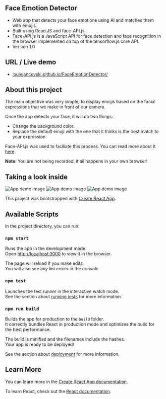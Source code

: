
## Face Emotion Detector
- Web app that detects your face emotions using AI and matches them with emojis.
- Built using ReactJS and face-API.js
- Face-API.js is a JavaScript API for face detection and face recognition in the browser implemented on top of the tensorflow.js core API.
- Version 1.0

## URL / Live demo
- [louiejancevski.github.io/FaceEmotionDetector/](https://louiejancevski.github.io/FaceEmotionDetector/)

## About this project
The main objective was very simple, to display emojis based on the facial expressions that we make in front of our camera.

Once the app detects your face, it will do two things:
- Change the background color.
- Replace the default emoji with the one that it thinks is the best match to your expression.

Face-API.js was used to faciliate this process. You can read more about it [here](https://justadudewhohacks.github.io/face-api.js/docs/).

**Note**: You are not being recorded, it all happens in your own browser!

## Taking a look inside

![App demo image](https://github.com/louiejancevski/FaceEmotionDetector/blob/master/public/demo.png)
![App demo image](https://github.com/louiejancevski/FaceEmotionDetector/blob/master/public/demo1.png)
![App demo image](https://github.com/louiejancevski/FaceEmotionDetector/blob/master/public/demo2.png)



This project was bootstrapped with [Create React App](https://github.com/facebook/create-react-app).

## Available Scripts

In the project directory, you can run:

### `npm start`

Runs the app in the development mode.<br />
Open [http://localhost:3000](http://localhost:3000) to view it in the browser.

The page will reload if you make edits.<br />
You will also see any lint errors in the console.

### `npm test`

Launches the test runner in the interactive watch mode.<br />
See the section about [running tests](https://facebook.github.io/create-react-app/docs/running-tests) for more information.

### `npm run build`

Builds the app for production to the `build` folder.<br />
It correctly bundles React in production mode and optimizes the build for the best performance.

The build is minified and the filenames include the hashes.<br />
Your app is ready to be deployed!

See the section about [deployment](https://facebook.github.io/create-react-app/docs/deployment) for more information.

## Learn More

You can learn more in the [Create React App documentation](https://facebook.github.io/create-react-app/docs/getting-started).

To learn React, check out the [React documentation](https://reactjs.org/).
